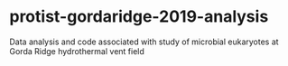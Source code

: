 # protist-gordaridge-2019-analysis
Data analysis and code associated with study of microbial eukaryotes at Gorda Ridge hydrothermal vent field
